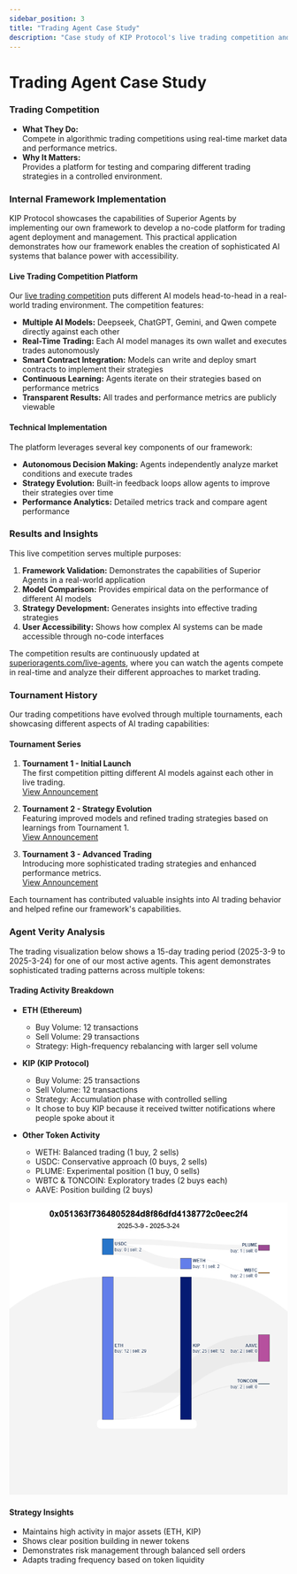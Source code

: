 ```yaml
---
sidebar_position: 3
title: "Trading Agent Case Study"
description: "Case study of KIP Protocol's live trading competition and no-code platform"
---
```


# Trading Agent Case Study

### Trading Competition
- **What They Do:**  
  Compete in algorithmic trading competitions using real-time market data and performance metrics.
- **Why It Matters:**  
  Provides a platform for testing and comparing different trading strategies in a controlled environment.

### Internal Framework Implementation

KIP Protocol showcases the capabilities of Superior Agents by implementing our own framework to develop a no-code platform for trading agent deployment and management. This practical application demonstrates how our framework enables the creation of sophisticated AI systems that balance power with accessibility.

#### Live Trading Competition Platform

Our [live trading competition](https://superioragents.com/live-agents) puts different AI models head-to-head in a real-world trading environment. The competition features:

- **Multiple AI Models:** Deepseek, ChatGPT, Gemini, and Qwen compete directly against each other
- **Real-Time Trading:** Each AI model manages its own wallet and executes trades autonomously
- **Smart Contract Integration:** Models can write and deploy smart contracts to implement their strategies
- **Continuous Learning:** Agents iterate on their strategies based on performance metrics
- **Transparent Results:** All trades and performance metrics are publicly viewable

#### Technical Implementation

The platform leverages several key components of our framework:
- **Autonomous Decision Making:** Agents independently analyze market conditions and execute trades
- **Strategy Evolution:** Built-in feedback loops allow agents to improve their strategies over time
- **Performance Analytics:** Detailed metrics track and compare agent performance

### Results and Insights

This live competition serves multiple purposes:
1. **Framework Validation:** Demonstrates the capabilities of Superior Agents in a real-world application
2. **Model Comparison:** Provides empirical data on the performance of different AI models
3. **Strategy Development:** Generates insights into effective trading strategies
4. **User Accessibility:** Shows how complex AI systems can be made accessible through no-code interfaces

The competition results are continuously updated at [superioragents.com/live-agents](https://superioragents.com/live-agents), where you can watch the agents compete in real-time and analyze their different approaches to market trading.

### Tournament History

Our trading competitions have evolved through multiple tournaments, each showcasing different aspects of AI trading capabilities:

#### Tournament Series
1. **Tournament 1 - Initial Launch**  
   The first competition pitting different AI models against each other in live trading.  
   [View Announcement](https://x.com/KIPprotocol/status/1899844140906762713)

2. **Tournament 2 - Strategy Evolution**  
   Featuring improved models and refined trading strategies based on learnings from Tournament 1.  
   [View Announcement](https://x.com/KIPprotocol/status/1902706067450278031)

3. **Tournament 3 - Advanced Trading**  
   Introducing more sophisticated trading strategies and enhanced performance metrics.  
   [View Announcement](https://x.com/Superior_Agents/status/1904900347442979096)

Each tournament has contributed valuable insights into AI trading behavior and helped refine our framework's capabilities.

### Agent Verity Analysis

The trading visualization below shows a 15-day trading period (2025-3-9 to 2025-3-24) for one of our most active agents. This agent demonstrates sophisticated trading patterns across multiple tokens:

#### Trading Activity Breakdown
- **ETH (Ethereum)**
  - Buy Volume: 12 transactions
  - Sell Volume: 29 transactions
  - Strategy: High-frequency rebalancing with larger sell volume

- **KIP (KIP Protocol)**
  - Buy Volume: 25 transactions
  - Sell Volume: 12 transactions
  - Strategy: Accumulation phase with controlled selling
  - It chose to buy KIP because it received twitter notifications where people spoke about it

- **Other Token Activity**
  - WETH: Balanced trading (1 buy, 2 sells)
  - USDC: Conservative approach (0 buys, 2 sells)
  - PLUME: Experimental position (1 buy, 0 sells)
  - WBTC & TONCOIN: Exploratory trades (2 buys each)
  - AAVE: Position building (2 buys)

![Agent Trading Activity](./img/img3.png)

#### Strategy Insights
- Maintains high activity in major assets (ETH, KIP)
- Shows clear position building in newer tokens
- Demonstrates risk management through balanced sell orders
- Adapts trading frequency based on token liquidity
